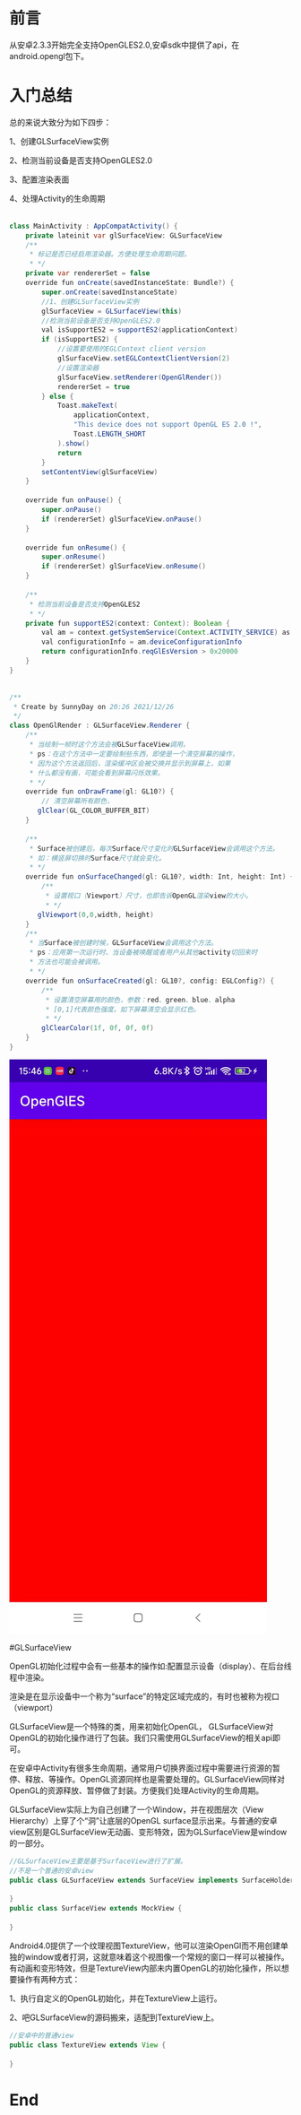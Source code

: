 # 前言

从安卓2.3.3开始完全支持OpenGLES2.0,安卓sdk中提供了api，在android.opengl包下。

# 入门总结

总的来说大致分为如下四步：

1、创建GLSurfaceView实例

2、检测当前设备是否支持OpenGLES2.0

3、配置渲染表面

4、处理Activity的生命周期

```java

class MainActivity : AppCompatActivity() {
    private lateinit var glSurfaceView: GLSurfaceView
    /**
     * 标记是否已经启用渲染器。方便处理生命周期问题。
     * */
    private var rendererSet = false
    override fun onCreate(savedInstanceState: Bundle?) {
        super.onCreate(savedInstanceState)
        //1、创建GLSurfaceView实例
        glSurfaceView = GLSurfaceView(this)
        //检测当前设备是否支持OpenGLES2.0
        val isSupportES2 = supportES2(applicationContext)
        if (isSupportES2) {
            //设置要使用的EGLContext client version
            glSurfaceView.setEGLContextClientVersion(2)
            //设置渲染器
            glSurfaceView.setRenderer(OpenGlRender())
            rendererSet = true
        } else {
            Toast.makeText(
                applicationContext,
                "This device does not support OpenGL ES 2.0 !",
                Toast.LENGTH_SHORT
            ).show()
            return
        }
        setContentView(glSurfaceView)
    }

    override fun onPause() {
        super.onPause()
        if (rendererSet) glSurfaceView.onPause()
    }

    override fun onResume() {
        super.onResume()
        if (rendererSet) glSurfaceView.onResume()
    }

    /**
     * 检测当前设备是否支持OpenGLES2
     * */
    private fun supportES2(context: Context): Boolean {
        val am = context.getSystemService(Context.ACTIVITY_SERVICE) as ActivityManager
        val configurationInfo = am.deviceConfigurationInfo
        return configurationInfo.reqGlEsVersion > 0x20000
    }
}

```

```java

/**
 * Create by SunnyDay on 20:26 2021/12/26
 */
class OpenGlRender : GLSurfaceView.Renderer {
    /**
     * 当绘制一帧时这个方法会被GLSurfaceView调用。
     * ps：在这个方法中一定要绘制些东西，即使是一个清空屏幕的操作，
     * 因为这个方法返回后，渲染缓冲区会被交换并显示到屏幕上，如果
     * 什么都没有画，可能会看到屏幕闪烁效果。
     * */
    override fun onDrawFrame(gl: GL10?) {
        // 清空屏幕所有颜色，
       glClear(GL_COLOR_BUFFER_BIT)
    }

    /**
     * Surface被创建后，每次Surface尺寸变化时GLSurfaceView会调用这个方法。
     * 如：横竖屏切换时Surface尺寸就会变化。
     * */
    override fun onSurfaceChanged(gl: GL10?, width: Int, height: Int) {
        /**
         * 设置视口（Viewport）尺寸，也即告诉OpenGL渲染view的大小。
         * */
       glViewport(0,0,width, height)
    }
    /**
     * 当Surface被创建时候，GLSurfaceView会调用这个方法。
     * ps：应用第一次运行时、当设备被唤醒或者用户从其他activity切回来时
     * 方法也可能会被调用。
     * */
    override fun onSurfaceCreated(gl: GL10?, config: EGLConfig?) {
        /**
         * 设置清空屏幕用的颜色，参数：red、green、blue、alpha
         * [0,1]代表颜色强度。如下屏幕清空会显示红色。
         * */
        glClearColor(1f, 0f, 0f, 0f)
    }
}
```

![clear_screen](https://github.com/sunnnydaydev/OpenGlES/blob/master/screenshot/clear_screen.jpg)

#GLSurfaceView

OpenGL初始化过程中会有一些基本的操作如:配置显示设备（display）、在后台线程中渲染。

渲染是在显示设备中一个称为“surface”的特定区域完成的，有时也被称为视口（viewport）

GLSurfaceView是一个特殊的类，用来初始化OpenGL， GLSurfaceView对OpenGL的初始化操作进行了包装。我们只需使用GLSurfaceView的相关api即可。

在安卓中Activity有很多生命周期，通常用户切换界面过程中需要进行资源的暂停、释放、等操作。OpenGL资源同样也是需要处理的。GLSurfaceView同样对OpenGL的资源释放、暂停做了封装。方便我们处理Activity的生命周期。



GLSurfaceView实际上为自己创建了一个Window，并在视图层次（View Hierarchy）上穿了个“洞”让底层的OpenGL surface显示出来。与普通的安卓view区别是GLSurfaceView无动画、变形特效，因为GLSurfaceView是window的一部分。

```java
//GLSurfaceView主要是基于SurfaceView进行了扩展。
//不是一个普通的安卓view
public class GLSurfaceView extends SurfaceView implements SurfaceHolder.Callback2 {
    
}
public class SurfaceView extends MockView {
    
}
```



Android4.0提供了一个纹理视图TextureView，他可以渲染OpenGl而不用创建单独的window或者打洞，这就意味着这个视图像一个常规的窗口一样可以被操作。有动画和变形特效，但是TextureView内部未内置OpenGL的初始化操作，所以想要操作有两种方式：

1、执行自定义的OpenGL初始化，并在TextureView上运行。

2、吧GLSurfaceView的源码搬来，适配到TextureView上。

```java
//安卓中的普通view
public class TextureView extends View {
    
}
```



#  End






